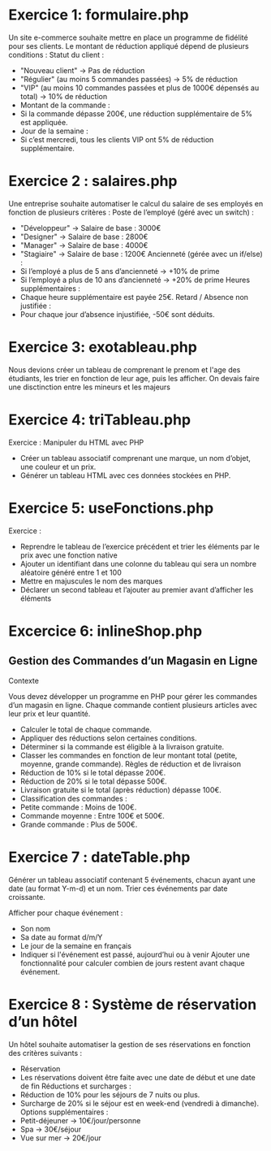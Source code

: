 # Exercice 1: formulaire.php

Un site e-commerce souhaite mettre en place un programme de fidélité pour ses clients.
Le montant de réduction appliqué dépend de plusieurs conditions :
Statut du client :
- "Nouveau client" → Pas de réduction
- "Régulier" (au moins 5 commandes passées) → 5% de réduction
- "VIP" (au moins 10 commandes passées et plus de 1000€ dépensés au total) → 10% de réduction
- Montant de la commande :
- Si la commande dépasse 200€, une réduction supplémentaire de 5% est appliquée.
- Jour de la semaine :
- Si c’est mercredi, tous les clients VIP ont 5% de réduction supplémentaire.

# Exercice 2 : salaires.php

Une entreprise souhaite automatiser le calcul du salaire de ses employés en fonction de plusieurs critères :
Poste de l’employé (géré avec un switch) :
- "Développeur" → Salaire de base : 3000€
- "Designer" → Salaire de base : 2800€
- "Manager" → Salaire de base : 4000€
- "Stagiaire" → Salaire de base : 1200€
Ancienneté (gérée avec un if/else) :
- Si l’employé a plus de 5 ans d’ancienneté → +10% de prime
- Si l’employé a plus de 10 ans d’ancienneté → +20% de prime
Heures supplémentaires :
- Chaque heure supplémentaire est payée 25€.
Retard / Absence non justifiée :
- Pour chaque jour d’absence injustifiée, -50€ sont déduits.

# Exercice 3: exotableau.php

Nous devions créer un tableau de comprenant le prenom et l'age des étudiants, les trier en fonction de leur age, puis les afficher.
On devais faire une disctinction entre les mineurs et les majeurs

# Exercice 4: triTableau.php

Exercice : Manipuler du HTML avec PHP
- Créer un tableau associatif comprenant une marque, un nom d’objet, une couleur et un prix.
- Générer un tableau HTML avec ces données stockées en PHP.

# Exercice 5: useFonctions.php

Exercice :
- Reprendre le tableau de l’exercice précédent et trier les éléments par le prix avec une fonction native
- Ajouter un identifiant dans une colonne du tableau qui sera un nombre aléatoire généré entre 1 et 100
- Mettre en majuscules le nom des marques
- Déclarer un second tableau et l’ajouter au premier avant d’afficher les éléments

# Excercice 6: inlineShop.php

## Gestion des Commandes d’un Magasin en Ligne
Contexte

Vous devez développer un programme en PHP pour gérer les commandes d’un magasin en ligne. Chaque commande contient plusieurs articles avec leur prix et leur quantité.
- Calculer le total de chaque commande.
- Appliquer des réductions selon certaines conditions.
- Déterminer si la commande est éligible à la livraison gratuite.
- Classer les commandes en fonction de leur montant total (petite, moyenne, grande commande).
Règles de réduction et de livraison
- Réduction de 10% si le total dépasse 200€.
- Réduction de 20% si le total dépasse 500€.
- Livraison gratuite si le total (après réduction) dépasse 100€.
- Classification des commandes :
- Petite commande : Moins de 100€.
- Commande moyenne : Entre 100€ et 500€.
- Grande commande : Plus de 500€.

# Exercice 7 : dateTable.php

Générer un tableau associatif contenant 5 événements, chacun ayant une date (au format Y-m-d) et un nom.
Trier ces événements par date croissante.

Afficher pour chaque événement :
- Son nom
- Sa date au format d/m/Y
- Le jour de la semaine en français
- Indiquer si l'événement est passé, aujourd’hui ou à venir
Ajouter une fonctionnalité pour calculer combien de jours restent avant chaque événement.


# Exercice 8 : Système de réservation d’un hôtel

Un hôtel souhaite automatiser la gestion de ses réservations en fonction des critères suivants :
- Réservation
- Les réservations doivent être faite avec une date de début et une date de fin
Réductions et surcharges :
- Réduction de 10% pour les séjours de 7 nuits ou plus.
- Surcharge de 20% si le séjour est en week-end (vendredi à dimanche).
Options supplémentaires :
- Petit-déjeuner → 10€/jour/personne
- Spa → 30€/séjour
- Vue sur mer → 20€/jour